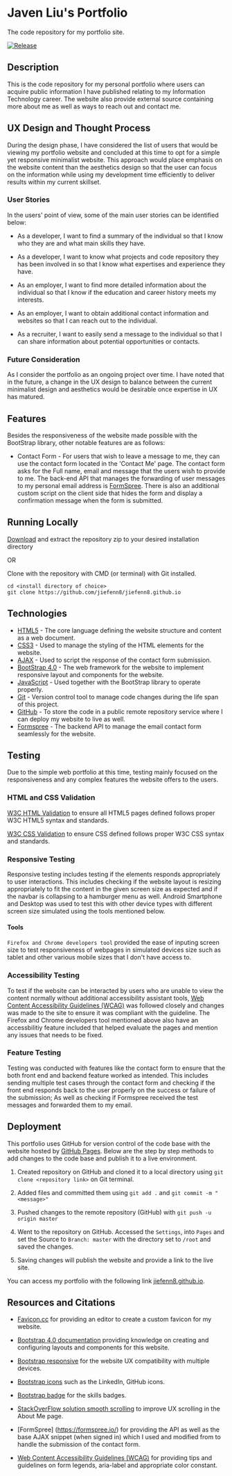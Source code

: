 # Javen Liu's Portfolio

The code repository for my portfolio site.

[![Release](https://img.shields.io/github/v/release/jiefenn8/jiefenn8.github.io)](https://github.com/jiefenn8/jiefenn8.github.io/releases/latest)

## Description

This is the code repository for my personal portfolio where users can acquire  public information I have published relating to my Information Technology career. The website also provide external source containing more about me as well as ways to reach out and contact me.

## UX Design and Thought Process

During the design phase, I have considered the list of users that would be viewing my portfolio website and concluded at this time to opt for a simple yet responsive minimalist website. This approach would place emphasis on the website content than the aesthetics design so that the user can focus on the information while using my development time efficiently to deliver results within my current skillset. 

### User Stories

In the users' point of view, some of the main user stories can be identified below:

- As a developer, I want to find a summary of the individual so that I know who they are and what main skills they have. 

- As a developer, I want to know what projects and code repository they has been involved in so that I know what expertises and experience they have.

- As an employer, I want to find more detailed information about the individual so that I know if the education and career history meets my interests. 

- As an employer, I want to obtain additional contact information and websites so that I can reach out to the individual. 

- As a recruiter, I want to easily send a message to the individual so that I can share information about potential opportunities or contacts. 

### Future Consideration

As I consider the portfolio as an ongoing project over time. I have noted that in the future, a change in the UX design to balance between the current minimalist design and aesthetics would be desirable once expertise in UX has matured.

## Features

Besides the responsiveness of the website made possible with the BootStrap library, other notable features are as follows:

- Contact Form - For users that wish to leave a message to me, they can use the contact form located in the 'Contact Me' page. The contact form asks for the Full name, email and message that the users wish to provide to me. The back-end API that manages the forwarding of user messages to my personal email address is [FormSpree](https://formspree.io/). There is also an additional custom script on the client side that hides the form and display a confirmation message when the form is submitted. 

## Running Locally

[Download](https://github.com/jiefenn8/jiefenn8.github.io/archive/refs/heads/master.zip) and extract the repository zip to your desired installation directory

OR

Clone with the repository with CMD (or terminal) with Git installed.

```
cd <install directory of choice>
git clone https://github.com/jiefenn8/jiefenn8.github.io
```

## Technologies

- [HTML5](https://dev.w3.org/html5/html-author/) - The core language defining the website structure and content as a web document.  
- [CSS3](https://developer.mozilla.org/en-US/docs/Web/CSS) - Used to manage the styling of the HTML elements for the website.
- [AJAX](https://www.w3schools.com/js/js_ajax_intro.asp) - Used to script the response of the contact form submission. 
- [BootStrap 4.0](https://getbootstrap.com/docs/4.0/getting-started/introduction/) - The web framework for the website to implement responsive layout and components for the website. 
- [JavaScript](https://www.javascript.com/) - Used together with the BootStrap library to operate properly. 
- [Git](https://git-scm.com/) - Version control tool to manage code changes during the life span of this project.
- [GitHub](https://github.com/) - To store the code in a public remote repository service where I can deploy my website to live as well.
- [Formspree](https://formspree.io/) - The backend API to manage the email contact form seamlessly for the website.

## Testing

Due to the simple web portfolio at this time, testing mainly focused on the responsiveness and any complex features the website offers to the users.

### HTML and CSS Validation

[W3C HTML Validation](https://validator.w3.org/#validate-by-input) to ensure all HTML5 pages defined follows proper W3C HTML5 syntax and standards. 

[W3C CSS Validation](https://jigsaw.w3.org/css-validator/#validate-by-input) to ensure CSS defined follows proper W3C CSS syntax and standards. 

### Responsive Testing

Responsive testing includes testing if the elements responds appropriately to user interactions. This includes checking if the website layout is resizing appropriately to fit the content in the given screen size as expected and if the navbar is collapsing to a hamburger menu as well. Android Smartphone and Desktop was used to test this with other device types with different screen size simulated using the tools mentioned below. 

#### Tools

```Firefox and Chrome developers tool``` provided the ease of inputing screen size to test responsiveness of webpages in simulated devices size such as tablet and other various mobile sizes that I don't have access to. 

### Accessibility Testing

To test if the website can be interacted by users who are unable to view the content normally without additional accessibility assistant tools, [Web Content Accessibility Guidelines (WCAG)](https://www.w3.org/WAI/standards-guidelines/wcag/) was followed closely and changes was made to the site to ensure it was compliant with the guideline. The Firefox and Chrome developers tool mentioned above also have an accessbilitiy feature included that helped evaluate the pages and mention any issues that needs to be fixed. 

### Feature Testing

Testing was conducted with features like the contact form to ensure that the both front end and backend feature worked as intended. This includes sending multiple test cases through the contact form and checking if the front end responds back to the user properly on the success or failure of the submission; As well as checking if Formspree received the test messages and forwarded them to my email.

## Deployment

This portfolio uses GitHub for version control of the code base with the website hosted by [GitHub Pages](https://pages.github.com/). Below are the step by step methods to add changes to the code base and publish it to a live environment.

1. Created repository on GitHub and cloned it to a local directory using ```git clone <repository link>``` on Git terminal.

2. Added files and committed them using ```git add .``` and ```git commit -m "<message>"```

3. Pushed changes to the remote repository (GitHub) with ```git push -u origin master```

4. Went to the repository on GitHub. Accessed the ```Settings```, into ```Pages``` and set the Source to ```Branch: master``` with the directory set to ```/root``` and saved the changes.

2. Saving changes will publish the website and provide a link to the live site. 

You can access my portfolio with the following link [jiefenn8.github.io](https://jiefenn8.github.io/).

## Resources and Citations

- [Favicon.cc](https://www.favicon.cc/) for providing an editor to create a custom favicon for my website. 

- [Bootstrap 4.0 documentation](https://getbootstrap.com/docs/4.0) providing knowledge on creating and configuring layouts and components for this website.

- [Bootstrap responsive](https://getbootstrap.com/docs/4.0/components/navbar/#responsive-behaviors) for the website UX compatibility with multiple devices. 

- [Bootstrap icons](https://icons.getbootstrap.com/icons) such as the LinkedIn, GitHub icons.

- [Bootstrap badge](https://getbootstrap.com/docs/4.0/components/badge/) for the skills badges.

- [StackOverFlow solution smooth scrolling](https://stackoverflow.com/questions/15935318/smooth-scroll-to-top) to improve UX scrolling in the About Me page. 

- [FormSpree] (https://formspree.io/) for providing the API as well as the base AJAX snippet (when signed in) which I used and modified from to handle the submission of the contact form.

- [Web Content Accessibility Guidelines (WCAG)](https://www.w3.org/WAI/standards-guidelines/wcag/) for providing tips and guidelines on form legends, aria-label and appropriate color constant. 



